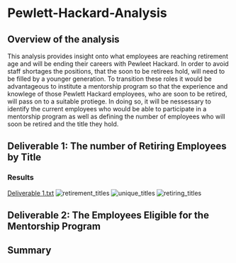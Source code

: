 # Pewlett-Hackard-Analysis
## Overview of the analysis
This analysis provides insight onto what employees are reaching retirement age and will be ending their careers with Pewleet Hackard. In order to avoid staff shortages the positions, that the soon to be retirees hold, will need to be filled by a younger generation. To transition these roles it would be advantageous to institute a mentorship program so that the experience and knowlege of those Pewlett Hackard employees, who are soon to be retired, will pass on to a suitable protiege. In doing so, it will be nessessary to identify the current employees who would be able to participate in a mentorship program as well as defining the number of employees who will soon be retired and the title they hold.
## Deliverable 1: The number of Retiring Employees by Title
### Results
[Deliverable 1.txt](https://github.com/MosleyJD65109/Pewlett-Hackard-Analysis/files/9174608/Deliverable.1.txt)
![retirement_titles](https://user-images.githubusercontent.com/104540261/180622109-2bfcf5f6-2388-440d-b8e3-02afcc2ff877.png)
![unique_titles](https://user-images.githubusercontent.com/104540261/180622111-47bdb654-7b16-43d2-853f-829587051498.png)
![retiring_titles](https://user-images.githubusercontent.com/104540261/180622116-7d5ccf78-39ed-48d7-b0c5-27c6b01b6fcb.png)



## Deliverable 2: The Employees Eligible for the Mentorship Program
## Summary
